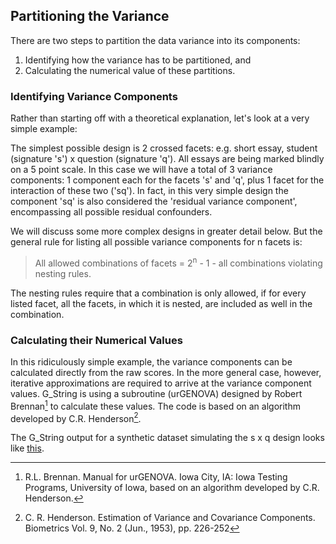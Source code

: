 ## Partitioning the Variance ##
There are two steps to partition the data variance into its components:
1.	Identifying how the variance has to be partitioned, and
2. Calculating the numerical value of these partitions.

### Identifying Variance Components ###
Rather than starting off with a theoretical explanation, let's look at a very simple example: 

The simplest possible design is 2 crossed facets: e.g. short essay, student (signature 's') x question (signature 'q'). All essays are being marked blindly on a 5 point scale. In this case we will have a total of 3 variance components: 1 component each for the facets 's' and 'q', plus 1 facet for the interaction of these two ('sq').
In fact, in this very simple design the component 'sq' is also considered the 'residual variance component', encompassing all possible residual confounders.

We will discuss some more complex designs in greater detail below. But the general rule for listing all possible variance components for n facets is:
> All allowed combinations of facets = 2<sup>n</sup> - 1 - all combinations violating nesting rules.

The nesting rules require that a combination is only allowed, if for every listed facet, all the facets, in which it is nested, are included as well in the combination.
### Calculating their Numerical Values ###
In this ridiculously simple example, the variance components can be calculated directly from the raw scores. In the more general case, however, iterative approximations are required to arrive at the variance component values. G_String is using a subroutine (urGENOVA) designed by Robert Brennan[^1] to calculate these values. The code is based on an algorithm developed by C.R. Henderson[^2].

The G_String output for a synthetic dataset simulating the s x q design looks like [this](Results_s_x_q.txt).


[^1]:R.L. Brennan. Manual for urGENOVA. Iowa City, IA: Iowa Testing Programs, University of Iowa, based on an algorithm developed by C.R. Henderson.

[^2]:C. R. Henderson. Estimation of Variance and Covariance Components. Biometrics Vol. 9, No. 2 (Jun., 1953), pp. 226-252